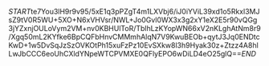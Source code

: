 $START$te7You3lH9r9v95/5xE1q3pPZgT4m1LXVbj6/iJ0iYViL39xd1o5Rkxl3MJsZ9tV0R5WU+5XO+N6xVHVsr/NWL+Jo0Gvl0WX3x3g2xY1eX2E5r90vQGg3jYZxnjOULoVym2VM+nv0KBHUlToR/TblhLzKYopWN66xV2nKLghAtNm8r9/Xgq50mL2KYfke6BpCQFbHnvCMMmhAlqN7V9KwuBEOb+qytJ3Jq0ENDtcKwD+1w5DvSqJzSzOVKOtPh15xuFzPz10EvSXkw8l3h9Hyak30z+Ztzz4A8hlLwJbCCC6eoUhCXldYNpeWTCPVMXE0QFlyEPO6wDiLD4eO25glQ==$END$